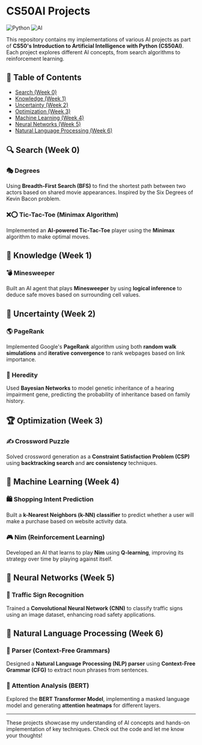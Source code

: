 # CS50AI Projects  

![Python](https://img.shields.io/badge/Python-3.8%2B-blue) ![AI](https://img.shields.io/badge/AI-Projects-yellow)

This repository contains my implementations of various AI projects as part of **CS50's Introduction to Artificial Intelligence with Python (CS50AI)**. Each project explores different AI concepts, from search algorithms to reinforcement learning.  

## 📌 Table of Contents  
- [Search (Week 0)](#search-week-0)
- [Knowledge (Week 1)](#knowledge-week-2)
- [Uncertainty (Week 2)](#uncertainty-week-3)
- [Optimization (Week 3)](#optimization-week-4)
- [Machine Learning (Week 4)](#machine-learning-week-5)
- [Neural Networks (Week 5)](#neural-networks-week-5)
- [Natural Language Processing (Week 6)](#natural-language-processing-week-6)


## 🔍 Search (Week 0)  
### 🎭 Degrees  
Using **Breadth-First Search (BFS)** to find the shortest path between two actors based on shared movie appearances. Inspired by the Six Degrees of Kevin Bacon problem.

### ❌⭕ Tic-Tac-Toe (Minimax Algorithm)  
Implemented an **AI-powered Tic-Tac-Toe** player using the **Minimax** algorithm to make optimal moves.

## 🧠 Knowledge (Week 1)  
### 💣 Minesweeper  
Built an AI agent that plays **Minesweeper** by using **logical inference** to deduce safe moves based on surrounding cell values.

## 🎲 Uncertainty (Week 2)  
### 🌎 PageRank  
Implemented Google's **PageRank** algorithm using both **random walk simulations** and **iterative convergence** to rank webpages based on link importance.

### 🧬 Heredity  
Used **Bayesian Networks** to model genetic inheritance of a hearing impairment gene, predicting the probability of inheritance based on family history.

## 🏆 Optimization (Week 3)  
### ✍️ Crossword Puzzle  
Solved crossword generation as a **Constraint Satisfaction Problem (CSP)** using **backtracking search** and **arc consistency** techniques.

## 🤖 Machine Learning (Week 4)  
### 🛍️ Shopping Intent Prediction  
Built a **k-Nearest Neighbors (k-NN) classifier** to predict whether a user will make a purchase based on website activity data.

### 🎮 Nim (Reinforcement Learning)  
Developed an AI that learns to play **Nim** using **Q-learning**, improving its strategy over time by playing against itself.

## 🧬 Neural Networks (Week 5)  
### 🚦 Traffic Sign Recognition  
Trained a **Convolutional Neural Network (CNN)** to classify traffic signs using an image dataset, enhancing road safety applications.

## 📖 Natural Language Processing (Week 6)  
### 📜 Parser (Context-Free Grammars)  
Designed a **Natural Language Processing (NLP) parser** using **Context-Free Grammar (CFG)** to extract noun phrases from sentences.

### 🧠 Attention Analysis (BERT)  
Explored the **BERT Transformer Model**, implementing a masked language model and generating **attention heatmaps** for different layers.

---
These projects showcase my understanding of AI concepts and hands-on implementation of key techniques.  Check out the code and let me know your thoughts!



